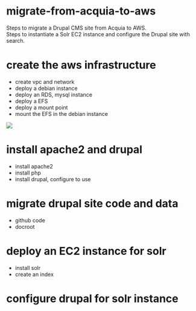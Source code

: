 # migrate-from-acquia-to-aws
Steps to migrate a Drupal CMS site from Acquia to AWS.  
Steps to instantiate a Solr EC2 instance and configure the Drupal site with search. 
# create the aws infrastructure
* create vpc and network
* deploy a debian instance
* deploy an RDS, mysql instance
* deploy a EFS
* deploy a mount point
* mount the EFS in the debian instance
<img src="https://github.com/hank-greene/migrate-a-drupal-site-to-aws/blob/main/aws-achitecture.png?raw=true" />


# install apache2 and drupal
* install apache2
* install php
* install drupal, configure to use 

# migrate drupal site code and data
* github code
* docroot

# deploy an EC2 instance for solr
* install solr
* create an index

# configure drupal for solr instance
